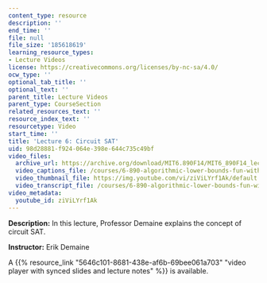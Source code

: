 ```yaml
---
content_type: resource
description: ''
end_time: ''
file: null
file_size: '185618619'
learning_resource_types:
- Lecture Videos
license: https://creativecommons.org/licenses/by-nc-sa/4.0/
ocw_type: ''
optional_tab_title: ''
optional_text: ''
parent_title: Lecture Videos
parent_type: CourseSection
related_resources_text: ''
resource_index_text: ''
resourcetype: Video
start_time: ''
title: 'Lecture 6: Circuit SAT'
uid: 98d28881-f924-064e-398e-644c735c49bf
video_files:
  archive_url: https://archive.org/download/MIT6.890F14/MIT6_890F14_lec06_300k.mp4
  video_captions_file: /courses/6-890-algorithmic-lower-bounds-fun-with-hardness-proofs-fall-2014/7480dcab40c55ed3a64c78187543b572_ziViLYrf1Ak.vtt
  video_thumbnail_file: https://img.youtube.com/vi/ziViLYrf1Ak/default.jpg
  video_transcript_file: /courses/6-890-algorithmic-lower-bounds-fun-with-hardness-proofs-fall-2014/d31100411b981d21625aae116b68a0c9_ziViLYrf1Ak.pdf
video_metadata:
  youtube_id: ziViLYrf1Ak
---
```


**Description:** In this lecture, Professor Demaine explains the concept of circuit SAT.

**Instructor:** Erik Demaine

A {{% resource_link "5646c101-8681-438e-af6b-69bee061a703" "video player with synced slides and lecture notes" %}} is available.

